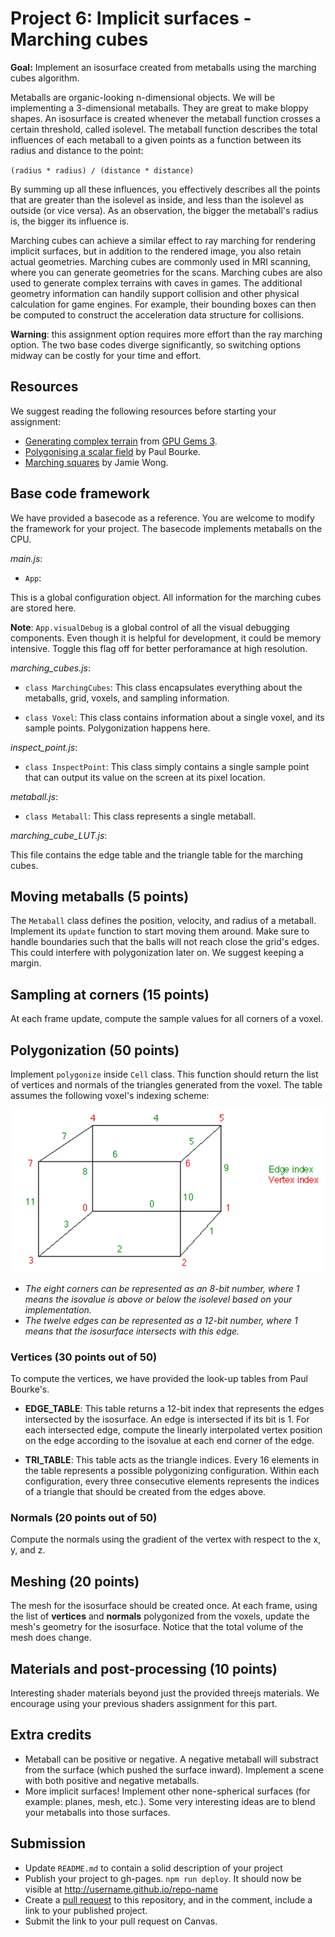 # Project 6: Implicit surfaces - Marching cubes

**Goal:** Implement an isosurface created from metaballs using the marching cubes algorithm. 

Metaballs are organic-looking n-dimensional objects. We will be implementing a 3-dimensional metaballs. They are great to make bloppy shapes. An isosurface is created whenever the metaball function crosses a certain threshold, called isolevel. The metaball function describes the total influences of each metaball to a given points as a function between its radius and distance to the point:

`(radius * radius) / (distance * distance)`

By summing up all these influences, you effectively describes all the points that are greater than the isolevel as inside, and less than the isolevel as outside (or vice versa). As an observation, the bigger the metaball's radius is, the bigger its influence is.

Marching cubes can achieve a similar effect to ray marching for rendering implicit surfaces, but in addition to the rendered image, you also retain actual geometries. Marching cubes are commonly used in MRI scanning, where you can generate geometries for the scans. Marching cubes are also used to generate complex terrains with caves in games. The additional geometry information can handily support collision and other physical calculation for game engines. For example, their bounding boxes can then be computed to construct the acceleration data structure for collisions.

**Warning**: this assignment option requires more effort than the ray marching option. The two base codes diverge significantly, so switching options midway can be costly for  your time and effort.

## Resources
We suggest reading the following resources before starting your assignment:

- [Generating complex terrain](https://developer.nvidia.com/gpugems/GPUGems3/gpugems3_ch01.html) from [GPU Gems 3](https://developer.nvidia.com/gpugems/GPUGems3/gpugems3_pref01.html).
- [Polygonising a scalar field](http://paulbourke.net/geometry/polygonise/) by Paul Bourke.
- [Marching squares](http://jamie-wong.com/2014/08/19/metaballs-and-marching-squares/) by Jamie Wong.

## Base code framework

We have provided a basecode as a reference. You are welcome to modify the framework for your project. The basecode implements metaballs on the CPU.

_main.js_:

  - `App`:

This is a global configuration object. All information for the marching cubes are stored here. 

**Note**: `App.visualDebug` is a global control of all the visual debugging components. Even though it is helpful for development, it could be memory intensive. Toggle this flag off for better perforamance at high resolution.

_marching_cubes.js_:

  - `class MarchingCubes`:
    This class encapsulates everything about the metaballs, grid, voxels, and sampling information.

  - `class Voxel`:
    This class contains information about a single voxel, and its sample points. Polygonization happens here.

_inspect_point.js_:

  - `class InspectPoint`:
    This class simply contains a single sample point that can output its value on the screen at its pixel location.

_metaball.js_:

  - `class Metaball`:
    This class represents a single metaball.

_marching_cube_LUT.js_:

This file contains the edge table and the triangle table for the marching cubes.

## Moving metaballs (5 points)
The `Metaball` class defines the position, velocity, and radius of a metaball. Implement its `update` function to start moving them around. Make sure to handle boundaries such that the balls will not reach close the grid's edges. This could interfere with polygonization later on. We suggest keeping a margin.

## Sampling at corners (15 points)
At each frame update, compute the sample values for all corners of a voxel.

## Polygonization (50 points)
Implement `polygonize` inside `Cell` class. This function should return the list of vertices and normals of the triangles generated from the voxel. The table assumes the following voxel's indexing scheme:

![](./ref_voxel_indexing.png)

- _The eight corners can be represented as an 8-bit number, where 1 means the isovalue is above or below the isolevel based on your implementation._
- _The twelve edges can be represented as a 12-bit number, where 1 means that the isosurface intersects with this edge._

### Vertices (30 points out of 50)
To compute the vertices, we have provided the look-up tables from Paul Bourke's.

- **EDGE_TABLE**: This table returns a 12-bit index that represents the edges intersected by the isosurface. An edge is intersected if its bit is 1. For each intersected edge, compute the linearly interpolated vertex position on the edge according to the isovalue at each end corner of the edge.

- **TRI_TABLE**: This table acts as the triangle indices. Every 16 elements in the table represents a possible polygonizing configuration. Within each configuration, every three consecutive elements represents the indices of a triangle that should be created from the edges above. 

### Normals (20 points out of 50)
Compute the normals using the gradient of the vertex with respect to the x, y, and z.

## Meshing (20 points)
The mesh for the isosurface should be created once. At each frame, using the list of **vertices** and **normals** polygonized from the voxels, update the mesh's geometry for the isosurface. Notice that the total volume of the mesh does change.

## Materials and post-processing (10 points)
Interesting shader materials beyond just the provided threejs materials. We encourage using your previous shaders assignment for this part.

## Extra credits
- Metaball can be positive or negative. A negative metaball will substract from the surface (which pushed the surface inward). Implement a scene with both positive and negative metaballs.
- More implicit surfaces! Implement other none-spherical surfaces (for example: planes, mesh, etc.). Some very interesting ideas are to blend your metaballs into those surfaces.

## Submission

- Update `README.md` to contain a solid description of your project
- Publish your project to gh-pages. `npm run deploy`. It should now be visible at http://username.github.io/repo-name
- Create a [pull request](https://help.github.com/articles/creating-a-pull-request/) to this repository, and in the comment, include a link to your published project.
- Submit the link to your pull request on Canvas.


